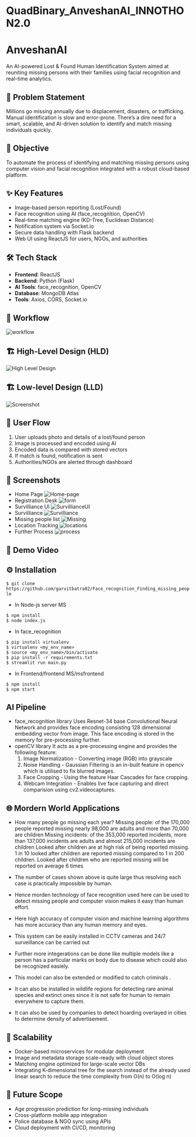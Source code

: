 # QuadBinary_AnveshanAI_INNOTHON2.0
# AnveshanAI
An AI-powered Lost & Found Human Identification System aimed at reuniting missing persons with their families using facial recognition and real-time analytics.

## 🧠 Problem Statement
Millions go missing annually due to displacement, disasters, or trafficking. Manual identification is slow and error-prone. There’s a dire need for a smart, scalable, and AI-driven solution to identify and match missing individuals quickly.

## 🎯 Objective
To automate the process of identifying and matching missing persons using computer vision and facial recognition integrated with a robust cloud-based platform.

## ✨ Key Features
- Image-based person reporting (Lost/Found)
- Face recognition using AI (face_recognition, OpenCV)
- Real-time matching engine (KD-Tree, Euclidean Distance)
- Notification system via Socket.io
- Secure data handling with Flask backend
- Web UI using ReactJS for users, NGOs, and authorities

## 🛠 Tech Stack
- **Frontend**: ReactJS
- **Backend**: Python (Flask)
- **AI Tools**: face_recognition, OpenCV
- **Database**: MongoDB Atlas
- **Tools**: Axios, CORS, Socket.io

## 📝 Workflow
![workflow](workflow.jpg)

## 🏗 High-Level Design (HLD)
![High Level Design](lld.svg)

## 🏗 Low-level Design (LLD)
![Screenshot](hld.png)

## 🔁 User Flow
1. User uploads photo and details of a lost/found person
2. Image is processed and encoded using AI
3. Encoded data is compared with stored vectors
4. If match is found, notification is sent
5. Authorities/NGOs are alerted through dashboard

## 📸 Screenshots 
- Home Page
  ![Home-page](home.jpg)
- Registration Desk
  ![form](form.jpg)
- Survilliance UI
  ![SurvillianceUI](survillienceUI.jpg)
- Survilliance
  ![Survilliance](survi.jpg)
- Missing people list
  ![Missing](missing.jpg)
- Location Tracking
  ![locations](locations.jpg)
- Further Process
  ![process](process.jpg)
## 🎥 Demo Video

## ⚙️ Installation
```$ git clone https://github.com/garvitbatra02/Face_recognition_Finding_missing_people ```

- In Node-js server MS
```
$ npm install
$ node index.js
```
- In face_recognition
```
$ pip install virtualenv
$ virtualenv <my_env_name>
$ source <my_env_name>/bin/activate
$ pip install -r requirements.txt
$ streamlit run main.py
```
- In Frontend/frontend MS/msfrontend
```
$ npm install
$ npm start
```

## AI Pipeline
- face_recognition library
  Uses Resnet-34 base Convolutional Neural Network and provides face encoding consisting 128 dimensional embedding vector from image. This face encoding
  is stored in the memory for pre-processing further.
- openCV library
  It acts as a pre-processing engine and provides the following feature:
  1. Image Normalization - Converting image (RGB) into grayscale
  2. Noise Handling - Gaussian Filtering is an in-built feature in opencv which is utilised to fix blurred images.
  3. Face Cropping - Using the feature Haar Cascades for face cropping.
  4. Webcam Integration - Enables live face capturing and direct comparision using cv2.videocaptures.
 
## 🌐 Mordern World Applications
- How many people go missing each year?
Missing people: of the 170,000 people reported missing nearly 98,000 are adults and more than 70,000 are children
Missing incidents: of the 353,000 reported incidents, more than 137,000 incidents are adults and almost 215,000 incidents are children
Looked after children are at high risk of being reported missing. 1 in 10 looked after children are reported missing compared to 1 in 200 children. Looked after children who are reported missing will be reported on average 6 times

- The number of cases shown above is quite large thus resolving each case is practically impossible by human.

- Hence morden technology of face recognition used here can be used to detect missing people and computer vision makes it easy than human effort.

- Here high accuracy of computer vision and machine learning algorithms has more accuracy than any human memory and eyes.

- This system can be easily installed in CCTV cameras and 24/7 surveillance can be carried out

- Further more integerations can be done like multiple models like a person has a particular marks on body due to disease which could also be recognized easiely.

- This model can also be extended or modified to catch criminals .

- It can also be installed in wildlife regions for detecting rare animal species and extinct ones since it is not safe for human to remain everywhere to capture them.

- It can also be used by companies to detect hoarding overlayed in cities to determine density of advertisement.


## 🚀 Scalability

- Docker-based microservices for modular deployment
- Image and metadata storage scale-ready with cloud object stores
- Matching engine optimized for large-scale vector DBs
- Integrating K-dimensional tree for the search instead of the already used linear search to reduce the time complexity from
O(n) to O(log n)

## 🔮 Future Scope

- Age progression prediction for long-missing individuals
- Cross-platform mobile app integration
- Police database & NGO sync using APIs
- Cloud deployment with CI/CD, monitoring

